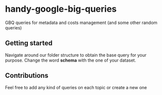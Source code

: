# handy-google-big-queries
GBQ queries for metadata and costs management (and some other random queries)


## Getting started
Navigate around our folder structure to obtain the base query for your purpose.
Change the word **schema** with the one of your dataset.


## Contributions
Feel free to add any kind of queries on each topic or create a new one